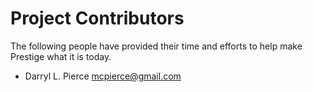 # Project Contributors

The following people have provided their time and efforts to help make Prestige
what it is today.

 * Darryl L. Pierce <mcpierce@gmail.com>
